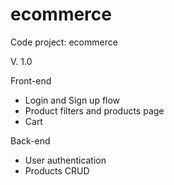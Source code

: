 # ecommerce
Code project: ecommerce


V. 1.0

Front-end
  - Login and Sign up flow
  - Product filters and products page
  - Cart 
  
Back-end
  - User authentication
  - Products CRUD